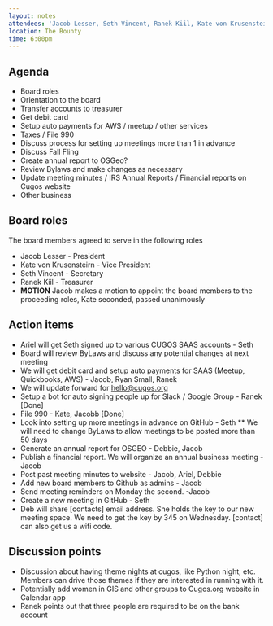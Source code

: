 ```yaml
---
layout: notes
attendees: 'Jacob Lesser, Seth Vincent, Ranek Kiil, Kate von Krusensteirn, Debbie Bull'
location: The Bounty
time: 6:00pm
---
```


## Agenda

* Board roles
* Orientation to the board
* Transfer accounts to treasurer
* Get debit card
* Setup auto payments for AWS / meetup / other services
* Taxes / File 990
* Discuss process for setting up meetings more than 1 in advance
* Discuss Fall Fling
* Create annual report to OSGeo?
* Review Bylaws and make changes as necessary
* Update meeting minutes / IRS Annual Reports / Financial reports on Cugos website
* Other business

## Board roles

The board members agreed to serve in the following roles
  * Jacob Lesser - President
  * Kate von Krusensteirn - Vice President
  * Seth Vincent - Secretary
  * Ranek Kiil - Treasurer
* **MOTION** Jacob makes a motion to appoint the board members to the proceeding roles, Kate seconded, passed unanimously

## Action items

* Ariel will get Seth signed up to various CUGOS SAAS accounts - Seth
* Board will review ByLaws and discuss any potential changes at next meeting
* We will get debit card and setup auto payments for SAAS (Meetup, Quickbooks, AWS) - Jacob, Ryan Small, Ranek
* We will update forward for hello@cugos.org
* Setup a bot for auto signing people up for Slack / Google Group - Ranek [Done]
* File 990 - Kate, Jacobb [Done]
* Look into setting up more meetings in advance on GitHub - Seth
** We will need to change ByLaws to allow meetings to be posted more than 50 days
* Generate an annual report for  OSGEO - Debbie, Jacob
* Publish a financial report.  We will organize an annual business meeting - Jacob
* Post past meeting minutes to website - Jacob, Ariel, Debbie
* Add new board members to Github as admins - Jacob
* Send meeting reminders on Monday the second.  -Jacob
* Create a new meeting in GitHub - Seth
* Deb will share [contacts] email address.  She holds the key to our new meeting space.  We need to get the key by 345 on Wednesday.  [contact] can also get us a wifi code.

## Discussion points
* Discussion about having theme nights at cugos, like Python night, etc.  Members can drive those themes if they are interested in running with it.
* Potentially add women in GIS and other groups to Cugos.org website in Calendar app
* Ranek points out that three people are required to be on the bank account

